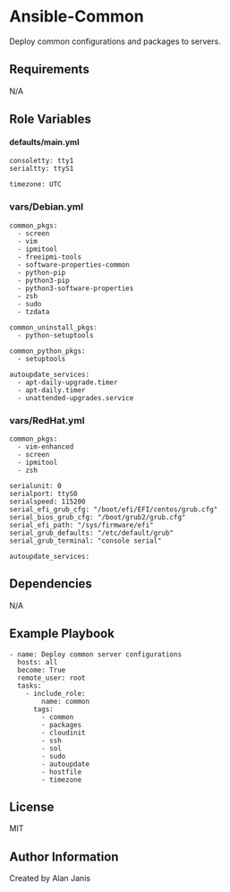 Ansible-Common
=========

Deploy common configurations and packages to servers.


Requirements
------------

N/A


Role Variables
--------------

#### defaults/main.yml
```
consoletty: tty1
serialtty: ttyS1

timezone: UTC
```

### vars/Debian.yml
```
common_pkgs:
  - screen
  - vim
  - ipmitool
  - freeipmi-tools
  - software-properties-common
  - python-pip
  - python3-pip
  - python3-software-properties
  - zsh
  - sudo
  - tzdata

common_uninstall_pkgs:
  - python-setuptools

common_python_pkgs:
  - setuptools

autoupdate_services:
  - apt-daily-upgrade.timer
  - apt-daily.timer
  - unattended-upgrades.service
```

### vars/RedHat.yml
```
common_pkgs:
  - vim-enhanced
  - screen
  - ipmitool
  - zsh

serialunit: 0
serialport: ttyS0
serialspeed: 115200
serial_efi_grub_cfg: "/boot/efi/EFI/centos/grub.cfg"
serial_bios_grub_cfg: "/boot/grub2/grub.cfg"
serial_efi_path: "/sys/firmware/efi"
serial_grub_defaults: "/etc/default/grub"
serial_grub_terminal: "console serial"

autoupdate_services:
```

Dependencies
------------

N/A


Example Playbook
----------------
```
- name: Deploy common server configurations
  hosts: all
  become: True
  remote_user: root
  tasks:
    - include_role:
        name: common
      tags:
        - common
        - packages
        - cloudinit
        - ssh
        - sol
        - sudo
        - autoupdate
        - hostfile
        - timezone
```

License
-------

MIT

Author Information
------------------

Created by Alan Janis
